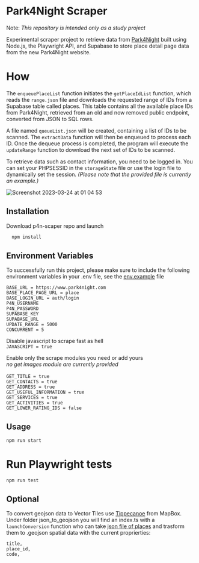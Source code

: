 # Park4Night Scraper
Note: *This repository is intended only as a study project*<br>

Experimental scraper project to retrieve data from [Park4Night](https://park4night.com) built using Node.js, the Playwright API, and Supabase to store place detail page data from the new Park4Night website.

# How
The `enqueuePlaceList` function initiates the `getPlaceIdList` function, which reads the `range.json` file and downloads the requested range of IDs from a Supabase table called places.
This table contains all the available place IDs from Park4Night, retrieved from an old and now removed public endpoint, converted from JSON to SQL rows.

A file named `queueList.json` will be created, containing a list of IDs to be scanned. The `extractData` function will then be enqueued to process each ID.
Once the dequeue process is completed, the program will execute the `updateRange` function to download the next set of IDs to be scanned.

To retrieve data such as contact information, you need to be logged in. 
You can set your PHPSESSID in the `storageState` file or use the login file to dynamically set the session. *(Please note that the provided file is currently an example.)*


![Screenshot 2023-03-24 at 01 04 53](https://user-images.githubusercontent.com/44890500/227390807-c81b4eaa-0444-40db-b972-0203bc2ced73.png)

## Installation

Download p4n-scaper repo and launch

```bash
  npm install
```

## Environment Variables

To successfully run this project, please make sure to include the following environment variables in your .env file, see the [env.example](https://github.com/rown89/p4n-scraper/blob/main/env.example) file

`BASE_URL = https://www.park4night.com`<br>
`BASE_PLACE_PAGE_URL = place`<br>
`BASE_LOGIN_URL = auth/login`<br>
`P4N_USERNAME`<br>
`P4N_PASSWORD`<br>
`SUPABASE_KEY`<br>
`SUPABASE_URL`<br>
`UPDATE_RANGE = 5000`<br>
`CONCURRENT = 5`<br>

Disable javascript to scrape fast as hell<br>
`JAVASCRIPT = true`<br>

Enable only the scrape modules you need or add yours<br> 
*no get images module are currently provided*<br><br>
`GET_TITLE = true`<br>
`GET_CONTACTS = true`<br>
`GET_ADDRESS = true`<br>
`GET_USEFUL_INFORMATION = true`<br>
`GET_SERVICES = true`<br>
`GET_ACTIVITIES = true`<br>
`GET_LOWER_RATING_IDS = false`<br>

## Usage
```
npm run start
```

# Run Playwright tests
```
npm run test
```

## Optional
To convert geojson data to Vector Tiles use [Tippecanoe](https://github.com/mapbox/tippecanoe) from MapBox.<br>
Under folder json_to_geojson you will find an index.ts with a `launchConversion` function who can take [json file of places](https://github.com/rown89/p4n-scraper/blob/main/places-example.json) and trasform them to .geojson spatial data with the current proprierties:<br>

```
title,
place_id,
code,
```

